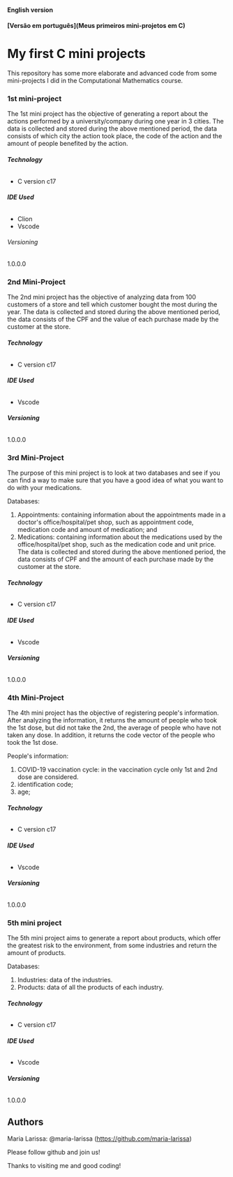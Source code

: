 #### English version
#### [Versão em português](Meus primeiros mini-projetos em C)

# My first C mini projects

This repository has some more elaborate and advanced code from some mini-projects I did in the Computational Mathematics course.

### 1st mini-project

The 1st mini project has the objective of generating a report about the actions performed by a university/company during one year in 3 cities. The data is collected and stored during the above mentioned period, the data consists of which city the action took place, the code of the action and the amount of people benefited by the action.

###### **Technology**

* C version c17

###### **IDE Used**

* Clion
* Vscode

###### Versioning

1.0.0.0



### 2nd Mini-Project

The 2nd mini project has the objective of analyzing data from 100 customers of a store and tell which customer bought the most during the year. The data is collected and stored during the above mentioned period, the data consists of the CPF and the value of each purchase made by the customer at the store.

###### **Technology**
 
* C version  c17

###### **IDE Used**
 
* Vscode
 
###### **Versioning**
 
1.0.0.0
  
 
 

### 3rd Mini-Project

The purpose of this mini project is to look at two databases and see if you can find a way to make sure that you have a good idea of what you want to do with your medications.

Databases:

 1) Appointments: containing information about the appointments made in a doctor's office/hospital/pet shop, such as appointment code, medication code and amount of medication; and
 2) Medications: containing information about the medications used by the office/hospital/pet shop, such as the medication code and unit price. The data is collected and stored during the above mentioned period, the data consists of CPF and the amount of each purchase made by the customer at the store.



###### **Technology**
 
* C version  c17

###### **IDE Used**
 
* Vscode
 
###### **Versioning**
 
1.0.0.0


### 4th Mini-Project

The 4th mini project has the objective of registering people's information. After analyzing the information, it returns the amount of people who took the 1st dose, but did not take the 2nd, the average of people who have not taken any dose. In addition, it returns the code vector of the people who took the 1st dose.

People's information:

 1) COVID-19 vaccination cycle: in the vaccination cycle only 1st and 2nd dose are considered.
 2) identification code;
 3) age;


###### **Technology**
 
* C version  c17

###### **IDE Used**
 
* Vscode
 
###### **Versioning**
 
1.0.0.0



### 5th mini project

The 5th mini project aims to generate a report about products, which offer the greatest risk to the environment, from some industries and return the amount of products.

Databases:

 1) Industries: data of the industries.
 2) Products: data of all the products of each industry.

###### **Technology**
 
* C version  c17

###### **IDE Used**
 
* Vscode
 
###### **Versioning**
 
1.0.0.0

## Authors

Maria Larissa: @maria-larissa (https://github.com/maria-larissa)

Please follow github and join us! 

Thanks to visiting me and good coding!
